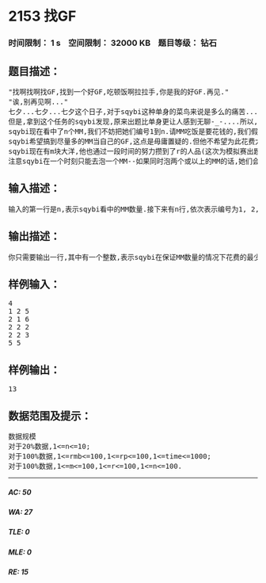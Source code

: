# 2153 找GF   
### 时间限制： 1 s&nbsp;&nbsp;&nbsp;&nbsp;空间限制： 32000 KB&nbsp;&nbsp;&nbsp;&nbsp;题目等级： 钻石  
## 题目描述：  

<pre>
"找啊找啊找GF,找到一个好GF,吃顿饭啊拉拉手,你是我的好GF.再见."  
"诶,别再见啊..."  
七夕...七夕...七夕这个日子,对于sqybi这种单身的菜鸟来说是多么的痛苦...虽然他听着这首叫做"找啊找啊找GF"的歌,他还是很痛苦.为了避免这种痛苦,sqybi决定要给自己找点事情干.他去找到了七夕模拟赛的负责人zmc MM,让她给自己一个出题的任务.经过几天的死缠烂打,zmc MM终于同意了.  
但是,拿到这个任务的sqybi发现,原来出题比单身更让人感到无聊-_-....所以,他决定了,要在出题的同时去办另一件能够使自己不无聊的事情--给自己找GF.  
sqybi现在看中了n个MM,我们不妨把她们编号1到n.请MM吃饭是要花钱的,我们假设请i号MM吃饭要花rmb[i]块大洋.而希望骗MM当自己GF是要费人品的,我们假设请第i号MM吃饭试图让她当自己GF的行为(不妨称作泡该MM)要耗费rp[i]的人品.而对于每一个MM来说,sqybi都有一个对应的搞定她的时间,对于第i个MM来说叫做time[i]. sqybi保证自己有足够的魅力用time[i]的时间搞定第i个MM^_^.  
sqybi希望搞到尽量多的MM当自己的GF,这点是毋庸置疑的.但他不希望为此花费太多的时间(毕竟七夕赛的题目还没出),所以他希望在保证搞到MM数量最多的情况下花费的总时间最少.  
sqybi现在有m块大洋,他也通过一段时间的努力攒到了r的人品(这次为模拟赛出题也攒rp哦~~).他凭借这些大洋和人品可以泡到一些MM.他想知道,自己泡到最多的MM花费的最少时间是多少.  
注意sqybi在一个时刻只能去泡一个MM--如果同时泡两个或以上的MM的话,她们会打起来的...
</pre>
  
  
## 输入描述：  

<pre>
输入的第一行是n,表示sqybi看中的MM数量.接下来有n行,依次表示编号为1, 2, 3, ..., n的一个MM的信息.每行表示一个MM的信息,有三个整数:rmb, rp和time.最后一行有两个整数,分别为m和r.
</pre>
  
  
## 输出描述：  

<pre>
你只需要输出一行,其中有一个整数,表示sqybi在保证MM数量的情况下花费的最少总时间是多少.
</pre>
  
  
## 样例输入：  

<pre>
4  
1 2 5  
2 1 6  
2 2 2  
2 2 3  
5 5
</pre>
  
  
## 样例输出：  

<pre>
13
</pre>
  
  
## 数据范围及提示：  

<pre>
数据规模  
对于20%数据,1<=n<=10;  
对于100%数据,1<=rmb<=100,1<=rp<=100,1<=time<=1000;  
对于100%数据,1<=m<=100,1<=r<=100,1<=n<=100.
</pre>
  
  
***  

##### AC: 50  
##### WA: 27  
##### TLE: 0  
##### MLE: 0  
##### RE: 15  
